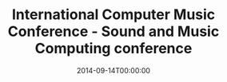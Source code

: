 ---
acronym: ICMC14-SMC14
date: '2014-09-14T00:00:00'
ext_url: http://www.icmc14-smc14.net/
location: Athens, Greece
submission_date: '2014-04-15T00:00:00'
title: International Computer Music Conference - Sound and Music Computing conference
---